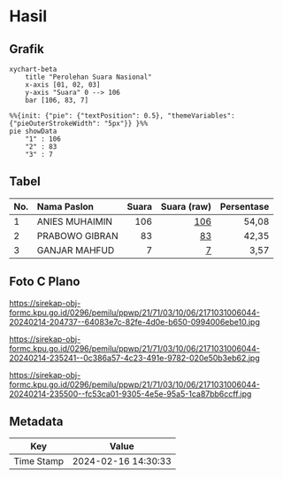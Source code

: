 # Hasil

## Grafik

```mermaid
xychart-beta
    title "Perolehan Suara Nasional"
    x-axis [01, 02, 03]
    y-axis "Suara" 0 --> 106
    bar [106, 83, 7]
```

```mermaid
%%{init: {"pie": {"textPosition": 0.5}, "themeVariables": {"pieOuterStrokeWidth": "5px"}} }%%
pie showData
    "1" : 106
    "2" : 83
    "3" : 7
```

## Tabel

| No. | Nama Paslon    | Suara | Suara (raw) | Persentase |
|:--- |:-------------- | -----:| -----------:| ----------:|
| 1   | ANIES MUHAIMIN | 106   | [106][p-1]  | 54,08      |
| 2   | PRABOWO GIBRAN | 83    | [83][p-2]   | 42,35      |
| 3   | GANJAR MAHFUD  | 7     | [7][p-3]    | 3,57       |


[p-1]: https://github.com/gigit-pemilu/pemilu-2024/blob/main/pilpres/hitung-suara/sub/21-kepulauan-riau/sub/71-kota-batam/sub/03-sekupang/sub/1006-tiban-baru/sub/044-tps/sub/paslon-1.txt
[p-2]: https://github.com/gigit-pemilu/pemilu-2024/blob/main/pilpres/hitung-suara/sub/21-kepulauan-riau/sub/71-kota-batam/sub/03-sekupang/sub/1006-tiban-baru/sub/044-tps/sub/paslon-2.txt
[p-3]: https://github.com/gigit-pemilu/pemilu-2024/blob/main/pilpres/hitung-suara/sub/21-kepulauan-riau/sub/71-kota-batam/sub/03-sekupang/sub/1006-tiban-baru/sub/044-tps/sub/paslon-3.txt

## Foto C Plano

https://sirekap-obj-formc.kpu.go.id/0296/pemilu/ppwp/21/71/03/10/06/2171031006044-20240214-204737--64083e7c-82fe-4d0e-b650-0994006ebe10.jpg

https://sirekap-obj-formc.kpu.go.id/0296/pemilu/ppwp/21/71/03/10/06/2171031006044-20240214-235241--0c386a57-4c23-491e-9782-020e50b3eb62.jpg

https://sirekap-obj-formc.kpu.go.id/0296/pemilu/ppwp/21/71/03/10/06/2171031006044-20240214-235500--fc53ca01-9305-4e5e-95a5-1ca87bb6ccff.jpg


## Metadata

| Key        | Value               |
| ---------- | ------------------- |
| Time Stamp | 2024-02-16 14:30:33 |




